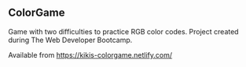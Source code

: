 ## ColorGame

Game with two difficulties to practice RGB color codes. Project created during The Web Developer Bootcamp.

Available from https://kikis-colorgame.netlify.com/